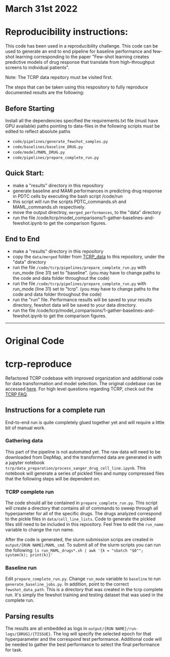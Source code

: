 # March 31st 2022 
# Reproducibility instructions:
This code has been used in a reproducibility challenge. This code can be used to generate an end to end pipeline for baseline performance and few-shot learning corresponding to the paper "Few-shot learning creates predictive models of drug response that translate from high-throughput screens to individual patients".

Note: The TCRP data repsitory must be visited first.

The steps that can be taken using this respository to fully reproduce documented results are the following: 

## Before Starting 
Install all the dependencies specified the requirements.txt file (must have GPU available) 
paths pointing to data-files in the following scripts must be edited to reflect absolute paths
- `code/pipelines/generate_fewshot_samples.py`
- `code/baselines/baseline_DRUG.py`
- `code/model/MAML_DRUG.py`
- `code/pipelines/prepare_complete_run.py`
## Quick Start:
- make a "results" directory in this repository
- generate baseline and MAMl performances in predicting drug response in PDTC cells by executing the bash script /code/run
- this script will run the scripts PDTC_commands.sh and MAML_commands.sh respectively. 
- move the output directroy, `merged_performances`, to the "data" directory 
- run the file /code/tcrp/model_comparisons/1-gather-baselines-and-fewshot.ipynb to get the comparison figures.
## End to End
- make a "results" directory in this repository
- copy the `data/merged` folder from [TCRP_data](https://github.com/emilyso-99/TCRP_data) to this repository, under the "data" directory 
- run the file `/code/tcrp/pipelines/prepare_complete_run.py` with run_mode (line 31) set to "baseline". (you may have to change paths to the code and data folder throughout the code)
- run the file `/code/tcrp/pipelines/prepare_complete_run.py` with run_mode (line 31) set to "tcrp". (you may have to change paths to the code and data folder throughout the code)
- run the "run" file. Performance results will be saved to your results directory, fewshot data will be saved to your data directory. 
- run the file /code/tcrp/model_comparisons/1-gather-baselines-and-fewshot.ipynb to get the comparison figures.
----------------
# Original Code 

# tcrp-reproduce
Refactored TCRP codebase with improved organization and additional code for data transformation and model selection. The original codebase can be accessed [here](https://github.com/idekerlab/TCRP). For high level questions regarding TCRP, check out the [TCRP FAQ](https://github.com/shfong/tcrp-reproduce/blob/public/tcrp-faq.md). 

## Instructions for a complete run
End-to-end run is quite completely glued together yet and will require a little bit of manual work. 

### Gathering data

This part of the pipeline is not automated yet. The raw data will need to be downloaded from DepMap, and the transformed data are generated in with a jupyter notebook `tcrp/data_preparation/process_sanger_drug_cell_line.ipynb`. This notebook will generate a series of pickled files and numpy compressed files that the following steps will be dependent on. 

### TCRP complete run

The code should all be contained in `prepare_complete_run.py`. This script will create a directory that contains all of commands to sweep through all hyperpameter for all of the specific drugs. The drugs analyzed correspond to the pickle files in `data/cell_line_lists`. Code to generate the pickled files still need to be included in this repository. Feel free to edit the `run_name` variable to change the run name. 

After the code is generated, the slurm submission scrips are created in `output/{RUN NAME}/MAML_cmd`. To submit all of the slurm scripts you can run the following: 
```ls run_MAML_drugs*.sh | awk '{k = "sbatch "$0""; system(k); print(k)}'```

### Baseline run

Edit `prepare_complete_run.py`. Change `run_mode` variable to `baseline` to run `generate_baseline_jobs.py`. In addition, point to the correct `fewshot_data_path`. This is a directory that was created in the tcrp complete run. It's simply the fewshot training and testing dataset that was used in the complete run.


## Parsing results
The results are all embedded as logs in `output/{RUN NAME}/run-logs/{DRUG}/{TISSUE}`. The log will specify the selected epoch for that hyperparameter and the correspond test performance. Additional code will be needed to gather the best performance to select the final performance for task.
